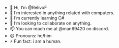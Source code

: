- 👋 Hi, I’m @RelivoF
- 👀 I’m interested in anything related with computers.
- 🌱 I’m currently learning C#
- 💞️ I’m looking to collaborate on anything.
- 📫 You can reach me at @man69420 on discord.
- 😄 Pronouns: he/him
- ⚡ Fun fact: i am a human.

<!---
RelivoF/RelivoF is a ✨ special ✨ repository because its `README.md` (this file) appears on your GitHub profile.
You can click the Preview link to take a look at your changes.
--->
